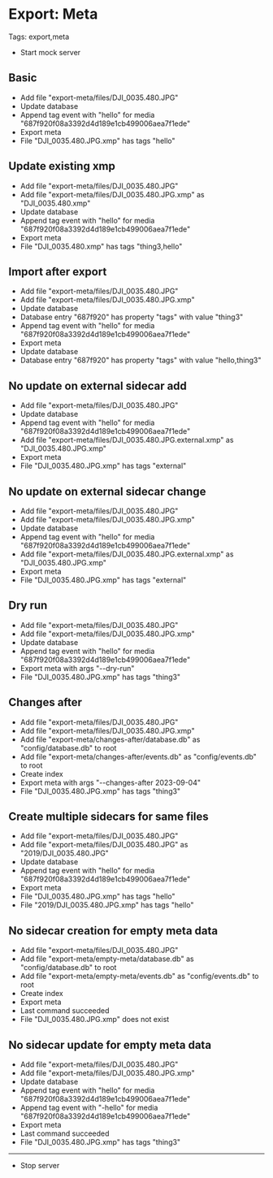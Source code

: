 # Export: Meta

Tags: export,meta

* Start mock server

## Basic

* Add file "export-meta/files/DJI_0035.480.JPG"
* Update database
* Append tag event with "hello" for media "687f920f08a3392d4d189e1cb499006aea7f1ede"
* Export meta
* File "DJI_0035.480.JPG.xmp" has tags "hello"

## Update existing xmp

* Add file "export-meta/files/DJI_0035.480.JPG"
* Add file "export-meta/files/DJI_0035.480.JPG.xmp" as "DJI_0035.480.xmp"
* Update database
* Append tag event with "hello" for media "687f920f08a3392d4d189e1cb499006aea7f1ede"
* Export meta
* File "DJI_0035.480.xmp" has tags "thing3,hello"

## Import after export

* Add file "export-meta/files/DJI_0035.480.JPG"
* Add file "export-meta/files/DJI_0035.480.JPG.xmp"
* Update database
* Database entry "687f920" has property "tags" with value "thing3"
* Append tag event with "hello" for media "687f920f08a3392d4d189e1cb499006aea7f1ede"
* Export meta
* Update database
* Database entry "687f920" has property "tags" with value "hello,thing3"

## No update on external sidecar add

* Add file "export-meta/files/DJI_0035.480.JPG"
* Update database
* Append tag event with "hello" for media "687f920f08a3392d4d189e1cb499006aea7f1ede"
* Add file "export-meta/files/DJI_0035.480.JPG.external.xmp" as "DJI_0035.480.JPG.xmp"
* Export meta
* File "DJI_0035.480.JPG.xmp" has tags "external"

## No update on external sidecar change

* Add file "export-meta/files/DJI_0035.480.JPG"
* Add file "export-meta/files/DJI_0035.480.JPG.xmp"
* Update database
* Append tag event with "hello" for media "687f920f08a3392d4d189e1cb499006aea7f1ede"
* Add file "export-meta/files/DJI_0035.480.JPG.external.xmp" as "DJI_0035.480.JPG.xmp"
* Export meta
* File "DJI_0035.480.JPG.xmp" has tags "external"

## Dry run

* Add file "export-meta/files/DJI_0035.480.JPG"
* Add file "export-meta/files/DJI_0035.480.JPG.xmp"
* Update database
* Append tag event with "hello" for media "687f920f08a3392d4d189e1cb499006aea7f1ede"
* Export meta with args "--dry-run"
* File "DJI_0035.480.JPG.xmp" has tags "thing3"

## Changes after

* Add file "export-meta/files/DJI_0035.480.JPG"
* Add file "export-meta/files/DJI_0035.480.JPG.xmp"
* Add file "export-meta/changes-after/database.db" as "config/database.db" to root
* Add file "export-meta/changes-after/events.db" as "config/events.db" to root
* Create index
* Export meta with args "--changes-after 2023-09-04"
* File "DJI_0035.480.JPG.xmp" has tags "thing3"

## Create multiple sidecars for same files

* Add file "export-meta/files/DJI_0035.480.JPG"
* Add file "export-meta/files/DJI_0035.480.JPG" as "2019/DJI_0035.480.JPG"
* Update database
* Append tag event with "hello" for media "687f920f08a3392d4d189e1cb499006aea7f1ede"
* Export meta
* File "DJI_0035.480.JPG.xmp" has tags "hello"
* File "2019/DJI_0035.480.JPG.xmp" has tags "hello"

## No sidecar creation for empty meta data

* Add file "export-meta/files/DJI_0035.480.JPG"
* Add file "export-meta/empty-meta/database.db" as "config/database.db" to root
* Add file "export-meta/empty-meta/events.db" as "config/events.db" to root
* Create index
* Export meta
* Last command succeeded
* File "DJI_0035.480.JPG.xmp" does not exist

## No sidecar update for empty meta data

* Add file "export-meta/files/DJI_0035.480.JPG"
* Add file "export-meta/files/DJI_0035.480.JPG.xmp"
* Update database
* Append tag event with "hello" for media "687f920f08a3392d4d189e1cb499006aea7f1ede"
* Append tag event with "-hello" for media "687f920f08a3392d4d189e1cb499006aea7f1ede"
* Export meta
* Last command succeeded
* File "DJI_0035.480.JPG.xmp" has tags "thing3"

___
* Stop server